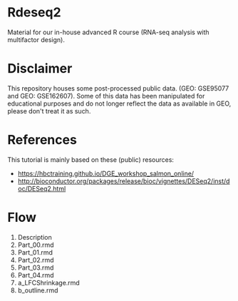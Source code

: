 # Rdeseq2

Material for our in-house advanced R course (RNA-seq analysis with multifactor design).

# Disclaimer

This repository houses some post-processed public data. (GEO: GSE95077 and GEO: GSE162607). Some of this data has been manipulated for educational purposes and do not longer reflect the data as available in GEO, please don't treat it as such.

# References

This tutorial is mainly based on these (public) resources:

 - https://hbctraining.github.io/DGE_workshop_salmon_online/
 - http://bioconductor.org/packages/release/bioc/vignettes/DESeq2/inst/doc/DESeq2.html

# Flow

  1. Description
  2. Part_00.rmd
  3. Part_01.rmd
  4. Part_02.rmd
  5. Part_03.rmd
  6. Part_04.rmd
  7. a_LFCShrinkage.rmd
  8. b_outline.rmd

